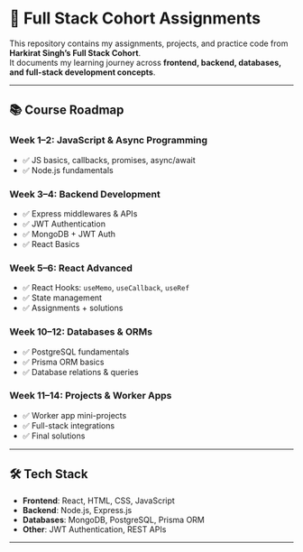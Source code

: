 # 📘 Full Stack Cohort Assignments

This repository contains my assignments, projects, and practice code from **Harkirat Singh’s Full Stack Cohort**.  
It documents my learning journey across **frontend, backend, databases, and full-stack development concepts**.  

---

## 📚 Course Roadmap

### Week 1–2: JavaScript & Async Programming
- ✅ JS basics, callbacks, promises, async/await  
- ✅ Node.js fundamentals  

### Week 3–4: Backend Development
- ✅ Express middlewares & APIs  
- ✅ JWT Authentication  
- ✅ MongoDB + JWT Auth  
- ✅ React Basics  

### Week 5–6: React Advanced
- ✅ React Hooks: `useMemo`, `useCallback`, `useRef`  
- ✅ State management  
- ✅ Assignments + solutions  

### Week 10–12: Databases & ORMs
- ✅ PostgreSQL fundamentals  
- ✅ Prisma ORM basics  
- ✅ Database relations & queries  

### Week 11–14: Projects & Worker Apps
- ✅ Worker app mini-projects  
- ✅ Full-stack integrations  
- ✅ Final solutions  

---

## 🛠️ Tech Stack

- **Frontend**: React, HTML, CSS, JavaScript  
- **Backend**: Node.js, Express.js  
- **Databases**: MongoDB, PostgreSQL, Prisma ORM  
- **Other**: JWT Authentication, REST APIs  

---


